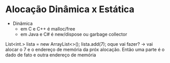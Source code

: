# Alocação Dinâmica x Estática
- Dinâmica
	- em C e C++ é malloc/free
	- em Java e C# é new/dispose ou garbage collector

List<int.> lista = new ArrayList<>();
lista.add(7);
	oque vai fazer?
	-> vai alocar o 7 e o endereço de memória da próx alocação. Então uma parte é o dado de fato e outra endereço de memória